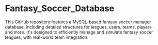 # Fantasy_Soccer_Database
 This GitHub repository features a MySQL-based fantasy soccer manager database, including detailed structures for leagues, users, teams, players and more. It's designed to efficiently manage and simulate fantasy soccer leagues, with real-world team integration.
